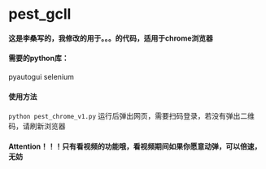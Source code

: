 # pest_gcll


#### 这是李桑写的，我修改的用于。。。的代码，适用于chrome浏览器

#### 需要的python库：
pyautogui
selenium

#### 使用方法
``python pest_chrome_v1.py``
运行后弹出网页，需要扫码登录，若没有弹出二维码，请刷新浏览器

#### Attention！！！只有看视频的功能哦，看视频期间如果你愿意动弹，可以倍速，无妨
